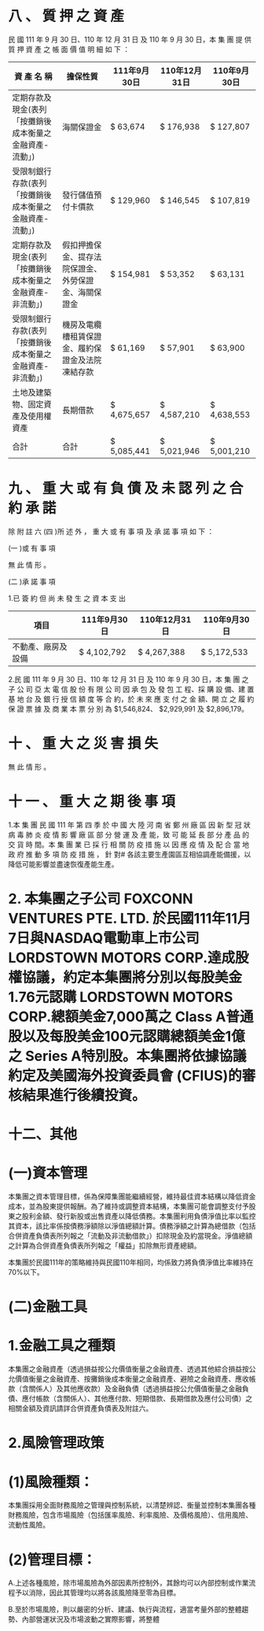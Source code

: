 # 八 、 質 押 之 資 產

民 國 111 年 9 月 30 日、110 年 12 月 31 日 及 110 年 9 月 30 日，本 集 團 提 供 質 押 資 產 之 帳 面 價 值 明 細 如 下 ：

|資 產 名 稱|擔保性質|111年9月30日|110年12月31日|110年9月30日|
|---|---|---|---|---|
|定期存款及現金(表列「按攤銷後成本衡量之金融資產-流動」)|海關保證金|$ 63,674|$ 176,938|$ 127,807|
|受限制銀行存款(表列「按攤銷後成本衡量之金融資產-流動」)|發行儲值預付卡價款|$ 129,960|$ 146,545|$ 107,819|
|定期存款及現金(表列「按攤銷後成本衡量之金融資產-非流動」)|假扣押擔保金、提存法院保證金、外勞保證金、海關保證金|$ 154,981|$ 53,352|$ 63,131|
|受限制銀行存款(表列「按攤銷後成本衡量之金融資產-非流動」)|機房及電纜槽租賃保證金、履約保證金及法院凍結存款|$ 61,169|$ 57,901|$ 63,900|
|土地及建築物、固定資產及使用權資產|長期借款|$ 4,675,657|$ 4,587,210|$ 4,638,553|
|合計|合計|$ 5,085,441|$ 5,021,946|$ 5,001,210|

# 九 、 重 大 或 有 負 債 及 未 認 列 之 合 約 承 諾

除 附 註 六 (四 )所 述 外 ， 重 大 或 有 事 項 及 承 諾 事 項 如 下 ：

(一 )或 有 事 項

無 此 情 形 。

(二 )承 諾 事 項

1.已 簽 約 但 尚 未 發 生 之 資 本 支 出

|項目|111年9月30日|110年12月31日|110年9月30日|
|---|---|---|---|
|不動產、廠房及設備|$ 4,102,792|$ 4,267,388|$ 5,172,533|

2.民 國 111 年 9 月 30 日、110 年 12 月 31 日 及 110 年 9 月 30 日，本 集 團 之 子 公 司 亞 太 電 信 股 份 有 限 公 司 因 承 包 及 發 包 工 程、採 購 設 備、建 置 基 地 台 及 銀 行 授 信 額 度 等 合 約，於 未 來 應 支 付 之 金 額、開 立 之 履 約 保 證 票 據 及 商 業 本 票 分 別 為 $1,546,824、 $2,929,991 及 $2,896,179。

# 十 、 重 大 之 災 害 損 失

無 此 情 形 。

# 十 一 、 重 大 之 期 後 事 項

1.本 集 團 民 國 111 年 第 四 季 於 中 國 大 陸 河 南 省 鄭 州 廠 區 因 新 型 冠 狀 病 毒 肺 炎 疫 情 影 響 廠 區 部 分 營 運 及 產 能，致 可 能 延 長 部 分 產 品 的 交 貨 時 間。本 集 團 業 已 採 行 相 關 防 疫 措 施 以 因 應 疫 情 及 配 合 當 地 政 府 推 動 多 項 防 疫 措 施 ， 針 對# 各該主要生產園區互相協調產能備援，以降低可能影響並盡速恢復產能生產。

# 2. 本集團之子公司 FOXCONN VENTURES PTE. LTD. 於民國111年11月7日與NASDAQ電動車上市公司 LORDSTOWN MOTORS CORP.達成股權協議，約定本集團將分別以每股美金1.76元認購 LORDSTOWN MOTORS CORP.總額美金7,000萬之 Class A普通股以及每股美金100元認購總額美金1億之 Series A特別股。本集團將依據協議約定及美國海外投資委員會 (CFIUS)的審核結果進行後續投資。

# 十二、其他

# (一)資本管理

本集團之資本管理目標，係為保障集團能繼續經營，維持最佳資本結構以降低資金成本，並為股東提供報酬。為了維持或調整資本結構，本集團可能會調整支付予股東之股利金額、發行新股或出售資產以降低債務。本集團利用負債淨值比率以監控其資本，該比率係按債務淨額除以淨值總額計算。債務淨額之計算為總借款（包括合併資產負債表所列報之「流動及非流動借款」）扣除現金及約當現金。淨值總額之計算為合併資產負債表所列報之「權益」扣除無形資產總額。

本集團於民國111年的策略維持與民國110年相同，均係致力將負債淨值比率維持在70%以下。

# (二)金融工具

# 1.金融工具之種類

本集團之金融資產（透過損益按公允價值衡量之金融資產、透過其他綜合損益按公允價值衡量之金融資產、按攤銷後成本衡量之金融資產、避險之金融資產、應收帳款（含關係人）及其他應收款）及金融負債（透過損益按公允價值衡量之金融負債、應付帳款（含關係人）、其他應付款、短期借款、長期借款及應付公司債）之相關金額及資訊請詳合併資產負債表及附註六。

# 2.風險管理政策

# (1)風險種類：

本集團採用全面財務風險之管理與控制系統，以清楚辨認、衡量並控制本集團各種財務風險，包含市場風險（包括匯率風險、利率風險、及價格風險）、信用風險、流動性風險。

# (2)管理目標：

A.上述各種風險，除市場風險為外部因素所控制外，其餘均可以內部控制或作業流程予以消除，因此其管理均以將各該風險降至零為目標。

B.至於市場風險，則以嚴密的分析、建議、執行與流程，適當考量外部的整體趨勢、內部營運狀況及市場波動之實際影響，將整體